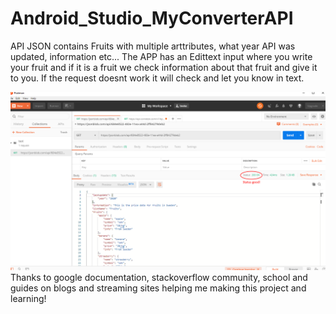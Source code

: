 # Android_Studio_MyConverterAPI

API JSON contains Fruits with multiple arttributes, what year API was updated, information etc... 
The APP has an Edittext input where you write your fruit and if it is a fruit we check information about that fruit and give it to you. If the request doesnt work it will check and let you know in text. 

![](images/myconverterapipostman.png)
Thanks to google documentation, stackoverflow community, school and guides on blogs and streaming sites helping me making this project and learning!

